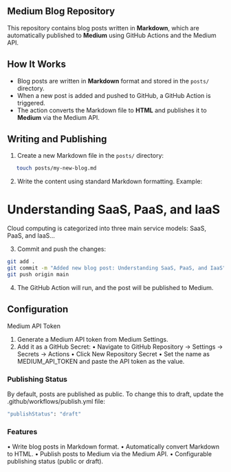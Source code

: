 ## Medium Blog Repository

This repository contains blog posts written in **Markdown**, which are automatically published to **Medium** using GitHub Actions and the Medium API.

## How It Works

- Blog posts are written in **Markdown** format and stored in the `posts/` directory.
- When a new post is added and pushed to GitHub, a GitHub Action is triggered.
- The action converts the Markdown file to **HTML** and publishes it to **Medium** via the Medium API.

## Writing and Publishing

1. Create a new Markdown file in the `posts/` directory:

```bash
   touch posts/my-new-blog.md
```

2. Write the content using standard Markdown formatting. Example:

# Understanding SaaS, PaaS, and IaaS

Cloud computing is categorized into three main service models: SaaS, PaaS, and IaaS...

3. Commit and push the changes:

```bash
git add .
git commit -m "Added new blog post: Understanding SaaS, PaaS, and IaaS"
git push origin main
```

4. The GitHub Action will run, and the post will be published to Medium.

## Configuration

Medium API Token

1. Generate a Medium API token from Medium Settings.
2. Add it as a GitHub Secret:
   • Navigate to GitHub Repository → Settings → Secrets → Actions
   • Click New Repository Secret
   • Set the name as MEDIUM_API_TOKEN and paste the API token as the value.

### Publishing Status

By default, posts are published as public. To change this to draft, update the .github/workflows/publish.yml file:

```bash
"publishStatus": "draft"
```

### Features

• Write blog posts in Markdown format.
• Automatically convert Markdown to HTML.
• Publish posts to Medium via the Medium API.
• Configurable publishing status (public or draft).
